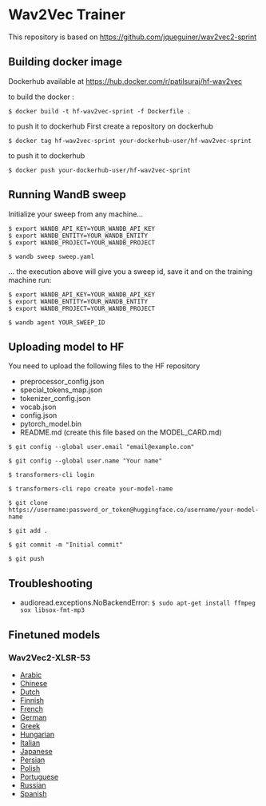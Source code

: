 # Wav2Vec Trainer

This repository is based on https://github.com/jqueguiner/wav2vec2-sprint

## Building docker image

Dockerhub available at https://hub.docker.com/r/patilsuraj/hf-wav2vec

to build the docker :

```
$ docker build -t hf-wav2vec-sprint -f Dockerfile .
```

to push it to dockerhub
First create a repository on dockerhub
```
$ docker tag hf-wav2vec-sprint your-dockerhub-user/hf-wav2vec-sprint
```

to push it to dockerhub

```
$ docker push your-dockerhub-user/hf-wav2vec-sprint
```

## Running WandB sweep

Initialize your sweep from any machine...

```
$ export WANDB_API_KEY=YOUR_WANDB_API_KEY
$ export WANDB_ENTITY=YOUR_WANDB_ENTITY
$ export WANDB_PROJECT=YOUR_WANDB_PROJECT

$ wandb sweep sweep.yaml
```
... the execution above will give you a sweep id, save it and on the training machine run:

```
$ export WANDB_API_KEY=YOUR_WANDB_API_KEY
$ export WANDB_ENTITY=YOUR_WANDB_ENTITY
$ export WANDB_PROJECT=YOUR_WANDB_PROJECT

$ wandb agent YOUR_SWEEP_ID
```

## Uploading model to HF

You need to upload the following files to the HF repository

- preprocessor_config.json
- special_tokens_map.json
- tokenizer_config.json
- vocab.json
- config.json
- pytorch_model.bin
- README.md (create this file based on the MODEL_CARD.md)

```
$ git config --global user.email "email@example.com"

$ git config --global user.name "Your name"

$ transformers-cli login

$ transformers-cli repo create your-model-name

$ git clone https://username:password_or_token@huggingface.co/username/your-model-name

$ git add .

$ git commit -m "Initial commit"

$ git push

```

## Troubleshooting

- audioread.exceptions.NoBackendError: `$ sudo apt-get install ffmpeg sox libsox-fmt-mp3`


## Finetuned models

### Wav2Vec2-XLSR-53

- [Arabic](https://huggingface.co/jonatasgrosman/wav2vec2-large-xlsr-53-arabic)
- [Chinese](https://huggingface.co/jonatasgrosman/wav2vec2-large-xlsr-53-chinese-zh-cn)
- [Dutch](https://huggingface.co/jonatasgrosman/wav2vec2-large-xlsr-53-dutch)
- [Finnish](https://huggingface.co/jonatasgrosman/wav2vec2-large-xlsr-53-finnish)
- [French](https://huggingface.co/jonatasgrosman/wav2vec2-large-xlsr-53-french)
- [German](https://huggingface.co/jonatasgrosman/wav2vec2-large-xlsr-53-german)
- [Greek](https://huggingface.co/jonatasgrosman/wav2vec2-large-xlsr-53-greek)
- [Hungarian](https://huggingface.co/jonatasgrosman/wav2vec2-large-xlsr-53-hungarian)
- [Italian](https://huggingface.co/jonatasgrosman/wav2vec2-large-xlsr-53-italian)
- [Japanese](https://huggingface.co/jonatasgrosman/wav2vec2-large-xlsr-53-japanese)
- [Persian](https://huggingface.co/jonatasgrosman/wav2vec2-large-xlsr-53-persian)
- [Polish](https://huggingface.co/jonatasgrosman/wav2vec2-large-xlsr-53-polish)
- [Portuguese](https://huggingface.co/jonatasgrosman/wav2vec2-large-xlsr-53-portuguese)
- [Russian](https://huggingface.co/jonatasgrosman/wav2vec2-large-xlsr-53-russian)
- [Spanish](https://huggingface.co/jonatasgrosman/wav2vec2-large-xlsr-53-spanish)
